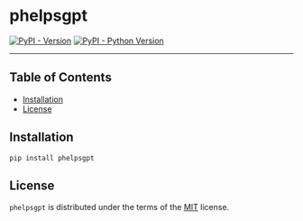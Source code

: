 # phelpsgpt

[![PyPI - Version](https://img.shields.io/pypi/v/phelpsgpt.svg)](https://pypi.org/project/phelpsgpt)
[![PyPI - Python Version](https://img.shields.io/pypi/pyversions/phelpsgpt.svg)](https://pypi.org/project/phelpsgpt)

-----

## Table of Contents

- [Installation](#installation)
- [License](#license)

## Installation

```console
pip install phelpsgpt
```

## License

`phelpsgpt` is distributed under the terms of the [MIT](https://spdx.org/licenses/MIT.html) license.
